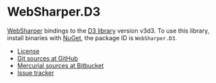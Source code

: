 # WebSharper.D3

[WebSharper][ws] bindings to the [D3 library][d3] version v3d3.
To use this library, install binaries with [NuGet][nuget], the
package ID is `WebSharper.D3`.

* [License][license]
* [Git sources at GitHub](http://github.com/intellifactory/websharper.d3)
* [Mercurial sources at Bitbucket](http://bitbucket.org/IntelliFactory/websharper.d3)
* [Issue tracker][issues]

[d3]: http://d3js.org
[issues]: http://github.com/intellifactory/websharper.d3/issues
[license]: http://github.com/intellifactory/websharper.d3/blob/master/LICENSE.md
[nuget]: http://nuget.org
[ws]: http://github.com/intellifactory/websharper
